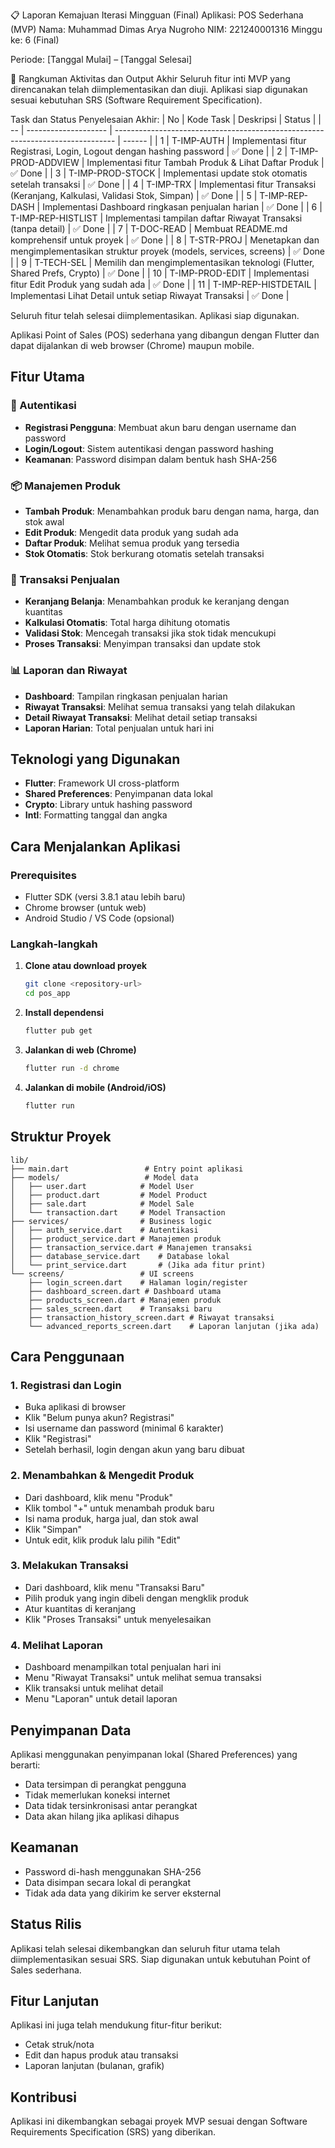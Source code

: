 📋 Laporan Kemajuan Iterasi Mingguan (Final)
Aplikasi: POS Sederhana (MVP)
Nama: Muhammad Dimas Arya Nugroho
NIM: 221240001316
Minggu ke: 6 (Final)

Periode: [Tanggal Mulai] – [Tanggal Selesai]

🎯 Rangkuman Aktivitas dan Output Akhir
Seluruh fitur inti MVP yang direncanakan telah diimplementasikan dan diuji.
Aplikasi siap digunakan sesuai kebutuhan SRS (Software Requirement Specification).

Task dan Status Penyelesaian Akhir:
| No | Kode Task            | Deskripsi                                                                      | Status |
| -- | -------------------- | ------------------------------------------------------------------------------ | ------ |
| 1  | T-IMP-AUTH           | Implementasi fitur Registrasi, Login, Logout dengan hashing password           | ✅ Done |
| 2  | T-IMP-PROD-ADDVIEW   | Implementasi fitur Tambah Produk & Lihat Daftar Produk                         | ✅ Done |
| 3  | T-IMP-PROD-STOCK     | Implementasi update stok otomatis setelah transaksi                            | ✅ Done |
| 4  | T-IMP-TRX            | Implementasi fitur Transaksi (Keranjang, Kalkulasi, Validasi Stok, Simpan)     | ✅ Done |
| 5  | T-IMP-REP-DASH       | Implementasi Dashboard ringkasan penjualan harian                              | ✅ Done |
| 6  | T-IMP-REP-HISTLIST   | Implementasi tampilan daftar Riwayat Transaksi (tanpa detail)                  | ✅ Done |
| 7  | T-DOC-READ           | Membuat README.md komprehensif untuk proyek                                    | ✅ Done |
| 8  | T-STR-PROJ           | Menetapkan dan mengimplementasikan struktur proyek (models, services, screens) | ✅ Done |
| 9  | T-TECH-SEL           | Memilih dan mengimplementasikan teknologi (Flutter, Shared Prefs, Crypto)      | ✅ Done |
| 10 | T-IMP-PROD-EDIT      | Implementasi fitur Edit Produk yang sudah ada                                  | ✅ Done |
| 11 | T-IMP-REP-HISTDETAIL | Implementasi Lihat Detail untuk setiap Riwayat Transaksi                       | ✅ Done |

Seluruh fitur telah selesai diimplementasikan. Aplikasi siap digunakan.

Aplikasi Point of Sales (POS) sederhana yang dibangun dengan Flutter dan dapat dijalankan di web browser (Chrome) maupun mobile.

## Fitur Utama

### 🔐 Autentikasi
- **Registrasi Pengguna**: Membuat akun baru dengan username dan password
- **Login/Logout**: Sistem autentikasi dengan password hashing
- **Keamanan**: Password disimpan dalam bentuk hash SHA-256

### 📦 Manajemen Produk
- **Tambah Produk**: Menambahkan produk baru dengan nama, harga, dan stok awal
- **Edit Produk**: Mengedit data produk yang sudah ada
- **Daftar Produk**: Melihat semua produk yang tersedia
- **Stok Otomatis**: Stok berkurang otomatis setelah transaksi

### 🛒 Transaksi Penjualan
- **Keranjang Belanja**: Menambahkan produk ke keranjang dengan kuantitas
- **Kalkulasi Otomatis**: Total harga dihitung otomatis
- **Validasi Stok**: Mencegah transaksi jika stok tidak mencukupi
- **Proses Transaksi**: Menyimpan transaksi dan update stok

### 📊 Laporan dan Riwayat
- **Dashboard**: Tampilan ringkasan penjualan harian
- **Riwayat Transaksi**: Melihat semua transaksi yang telah dilakukan
- **Detail Riwayat Transaksi**: Melihat detail setiap transaksi
- **Laporan Harian**: Total penjualan untuk hari ini

## Teknologi yang Digunakan

- **Flutter**: Framework UI cross-platform
- **Shared Preferences**: Penyimpanan data lokal
- **Crypto**: Library untuk hashing password
- **Intl**: Formatting tanggal dan angka

## Cara Menjalankan Aplikasi

### Prerequisites
- Flutter SDK (versi 3.8.1 atau lebih baru)
- Chrome browser (untuk web)
- Android Studio / VS Code (opsional)

### Langkah-langkah

1. **Clone atau download proyek**
   ```bash
   git clone <repository-url>
   cd pos_app
   ```

2. **Install dependensi**
   ```bash
   flutter pub get
   ```

3. **Jalankan di web (Chrome)**
   ```bash
   flutter run -d chrome
   ```

4. **Jalankan di mobile (Android/iOS)**
   ```bash
   flutter run
   ```

## Struktur Proyek

```
lib/
├── main.dart                 # Entry point aplikasi
├── models/                   # Model data
│   ├── user.dart            # Model User
│   ├── product.dart         # Model Product
│   ├── sale.dart            # Model Sale
│   └── transaction.dart     # Model Transaction
├── services/                # Business logic
│   ├── auth_service.dart    # Autentikasi
│   ├── product_service.dart # Manajemen produk
│   ├── transaction_service.dart # Manajemen transaksi
│   ├── database_service.dart    # Database lokal
│   └── print_service.dart       # (Jika ada fitur print)
└── screens/                 # UI screens
    ├── login_screen.dart    # Halaman login/register
    ├── dashboard_screen.dart # Dashboard utama
    ├── products_screen.dart # Manajemen produk
    ├── sales_screen.dart    # Transaksi baru
    ├── transaction_history_screen.dart # Riwayat transaksi
    └── advanced_reports_screen.dart    # Laporan lanjutan (jika ada)
```

## Cara Penggunaan

### 1. Registrasi dan Login
- Buka aplikasi di browser
- Klik "Belum punya akun? Registrasi"
- Isi username dan password (minimal 6 karakter)
- Klik "Registrasi"
- Setelah berhasil, login dengan akun yang baru dibuat

### 2. Menambahkan & Mengedit Produk
- Dari dashboard, klik menu "Produk"
- Klik tombol "+" untuk menambah produk baru
- Isi nama produk, harga jual, dan stok awal
- Klik "Simpan"
- Untuk edit, klik produk lalu pilih "Edit"

### 3. Melakukan Transaksi
- Dari dashboard, klik menu "Transaksi Baru"
- Pilih produk yang ingin dibeli dengan mengklik produk
- Atur kuantitas di keranjang
- Klik "Proses Transaksi" untuk menyelesaikan

### 4. Melihat Laporan
- Dashboard menampilkan total penjualan hari ini
- Menu "Riwayat Transaksi" untuk melihat semua transaksi
- Klik transaksi untuk melihat detail
- Menu "Laporan" untuk detail laporan

## Penyimpanan Data

Aplikasi menggunakan penyimpanan lokal (Shared Preferences) yang berarti:
- Data tersimpan di perangkat pengguna
- Tidak memerlukan koneksi internet
- Data tidak tersinkronisasi antar perangkat
- Data akan hilang jika aplikasi dihapus

## Keamanan

- Password di-hash menggunakan SHA-256
- Data disimpan secara lokal di perangkat
- Tidak ada data yang dikirim ke server eksternal

## Status Rilis

Aplikasi telah selesai dikembangkan dan seluruh fitur utama telah diimplementasikan sesuai SRS. Siap digunakan untuk kebutuhan Point of Sales sederhana.

## Fitur Lanjutan

Aplikasi ini juga telah mendukung fitur-fitur berikut:
- Cetak struk/nota
- Edit dan hapus produk atau transaksi
- Laporan lanjutan (bulanan, grafik)

## Kontribusi

Aplikasi ini dikembangkan sebagai proyek MVP sesuai dengan Software Requirements Specification (SRS) yang diberikan.

